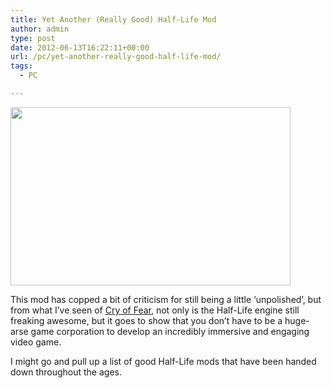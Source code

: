```yaml
---
title: Yet Another (Really Good) Half-Life Mod
author: admin
type: post
date: 2012-06-13T16:22:11+00:00
url: /pc/yet-another-really-good-half-life-mod/
tags:
  - PC

---
```

<img class="alignnone aligncenter" src="http://www.l4dmaps.com/img/ss/death-music---cry-of-fear_44550.jpg" alt="" width="448" height="285" />

This mod has copped a bit of criticism for still being a little &#8216;unpolished&#8217;, but from what I&#8217;ve seen of [Cry of Fear][1], not only is the Half-Life engine still freaking awesome, but it goes to show that you don&#8217;t have to be a huge-arse game corporation to develop an incredibly immersive and engaging video game.

I might go and pull up a list of good Half-Life mods that have been handed down throughout the ages.

 [1]: http://www.moddb.com/mods/cry-of-fear
